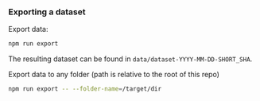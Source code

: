 ### Exporting a dataset

Export data:

```sh
npm run export
```

The resulting dataset can be found in `data/dataset-YYYY-MM-DD-SHORT_SHA`.

Export data to any folder (path is relative to the root of this repo)

```sh
npm run export -- --folder-name=/target/dir
```
